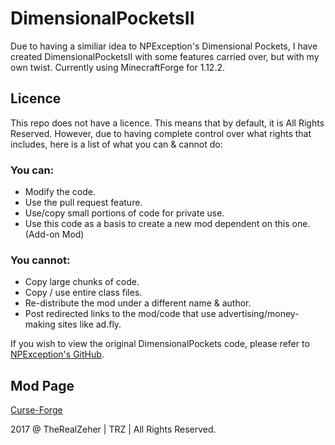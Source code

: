 DimensionalPocketsII
===================
Due to having a similiar idea to NPException's Dimensional Pockets, I have created DimensionalPocketsII with some features carried over, but with my own twist. Currently using MinecraftForge for 1.12.2.

## Licence
This repo does not have a licence. This means that by default, it is All Rights Reserved. However, due to having complete control over what rights that includes, here is a list of what you can & cannot do:

### You can:
- Modify the code.
- Use the pull request feature.
- Use/copy small portions of code for private use.
- Use this code as a basis to create a new mod dependent on this one. (Add-on Mod)

### You cannot:
- Copy large chunks of code.
- Copy / use entire class files.
- Re-distribute the mod under a different name & author.
- Post redirected links to the mod/code that use advertising/money-making sites like ad.fly.

If you wish to view the original DimensionalPockets code, please refer to [NPException's GitHub](https://github.com/NPException/Dimensional-Pockets).

## Mod Page
[Curse-Forge](https://minecraft.curseforge.com/projects/dimensional-pockets-ii)

2017 @ TheRealZeher | TRZ | All Rights Reserved.
